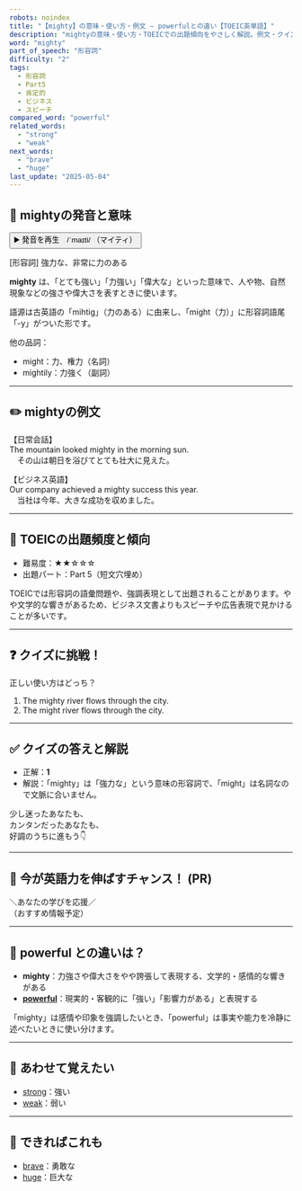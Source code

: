 ```yaml
---
robots: noindex
title: "【mighty】の意味・使い方・例文 ― powerfulとの違い【TOEIC英単語】"
description: "mightyの意味・使い方・TOEICでの出題傾向をやさしく解説。例文・クイズ付きでpowerfulとの違いもわかりやすく学べます。"
word: "mighty"
part_of_speech: "形容詞"
difficulty: "2"
tags:
  - 形容詞
  - Part5
  - 肯定的
  - ビジネス
  - スピーチ
compared_word: "powerful"
related_words:
  - "strong"
  - "weak"
next_words:
  - "brave"
  - "huge"
last_update: "2025-05-04"
---
```


## 🔰 mightyの発音と意味

<button class="play-audio" onclick="playTTS('mighty')">
  <span class="play-audio-main">
    ▶️ 発音を再生　/ˈmaɪti/
  </span>
  <span class="play-audio-sub">
    （マイティ）
  </span>
</button>

[形容詞] 強力な、非常に力のある

**mighty** は、「とても強い」「力強い」「偉大な」といった意味で、人や物、自然現象などの強さや偉大さを表すときに使います。

語源は古英語の「mihtig」（力のある）に由来し、「might（力）」に形容詞語尾「-y」がついた形です。

他の品詞：  
- might：力、権力（名詞）
- mightily：力強く（副詞）

---

## ✏️ mightyの例文

【日常会話】  
The mountain looked mighty in the morning sun.  
　その山は朝日を浴びてとても壮大に見えた。

【ビジネス英語】  
Our company achieved a mighty success this year.  
　当社は今年、大きな成功を収めました。

---

## 🎯 TOEICの出題頻度と傾向

- 難易度：★★☆☆☆
- 出題パート：Part 5（短文穴埋め）

TOEICでは形容詞の語彙問題や、強調表現として出題されることがあります。やや文学的な響きがあるため、ビジネス文書よりもスピーチや広告表現で見かけることが多いです。

---

## ❓ クイズに挑戦！

正しい使い方はどっち？

1. The mighty river flows through the city.  
2. The might river flows through the city.

---

## ✅ クイズの答えと解説

- 正解：**1**
- 解説：「mighty」は「強力な」という意味の形容詞で、「might」は名詞なので文脈に合いません。

少し迷ったあなたも、  
カンタンだったあなたも、  
好調のうちに進もう👇️

---

## 🚀 今が英語力を伸ばすチャンス！ (PR)

<div class="info-center">
＼あなたの学びを応援／<br>  
（おすすめ情報予定）
</div>

---

## 🤔  powerful との違いは？

- **mighty**：力強さや偉大さをやや誇張して表現する、文学的・感情的な響きがある
- **[powerful](/powerful)**：現実的・客観的に「強い」「影響力がある」と表現する

「mighty」は感情や印象を強調したいとき、「powerful」は事実や能力を冷静に述べたいときに使い分けます。

---

## 🧩 あわせて覚えたい

- [strong](/strong)：強い
- [weak](/weak)：弱い

---

## 📖 できればこれも

- [brave](/brave)：勇敢な
- [huge](/huge)：巨大な

<!-- cvid: aid30_bid37 -->

